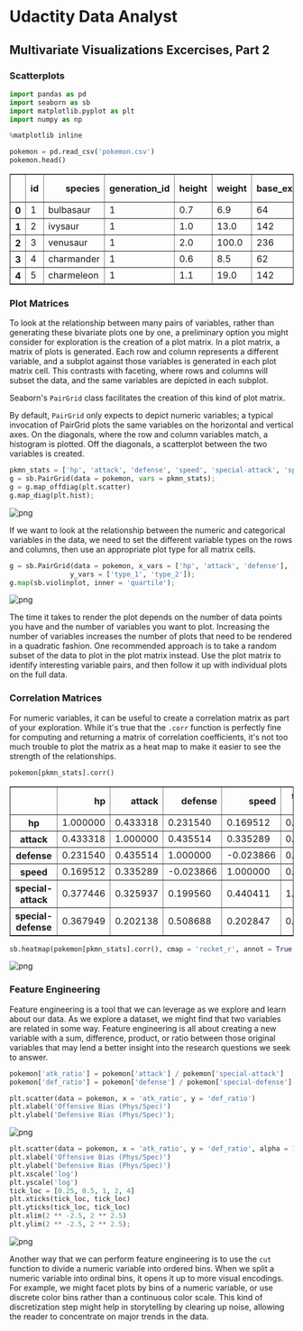 
# Udactity Data Analyst

## Multivariate Visualizations Excercises, Part 2

### Scatterplots


```python
import pandas as pd
import seaborn as sb
import matplotlib.pyplot as plt
import numpy as np

%matplotlib inline
```


```python
pokemon = pd.read_csv('pokemon.csv')
pokemon.head()
```




<div>
<style scoped>
    .dataframe tbody tr th:only-of-type {
        vertical-align: middle;
    }

    .dataframe tbody tr th {
        vertical-align: top;
    }

    .dataframe thead th {
        text-align: right;
    }
</style>
<table border="1" class="dataframe">
  <thead>
    <tr style="text-align: right;">
      <th></th>
      <th>id</th>
      <th>species</th>
      <th>generation_id</th>
      <th>height</th>
      <th>weight</th>
      <th>base_experience</th>
      <th>type_1</th>
      <th>type_2</th>
      <th>hp</th>
      <th>attack</th>
      <th>defense</th>
      <th>speed</th>
      <th>special-attack</th>
      <th>special-defense</th>
    </tr>
  </thead>
  <tbody>
    <tr>
      <th>0</th>
      <td>1</td>
      <td>bulbasaur</td>
      <td>1</td>
      <td>0.7</td>
      <td>6.9</td>
      <td>64</td>
      <td>grass</td>
      <td>poison</td>
      <td>45</td>
      <td>49</td>
      <td>49</td>
      <td>45</td>
      <td>65</td>
      <td>65</td>
    </tr>
    <tr>
      <th>1</th>
      <td>2</td>
      <td>ivysaur</td>
      <td>1</td>
      <td>1.0</td>
      <td>13.0</td>
      <td>142</td>
      <td>grass</td>
      <td>poison</td>
      <td>60</td>
      <td>62</td>
      <td>63</td>
      <td>60</td>
      <td>80</td>
      <td>80</td>
    </tr>
    <tr>
      <th>2</th>
      <td>3</td>
      <td>venusaur</td>
      <td>1</td>
      <td>2.0</td>
      <td>100.0</td>
      <td>236</td>
      <td>grass</td>
      <td>poison</td>
      <td>80</td>
      <td>82</td>
      <td>83</td>
      <td>80</td>
      <td>100</td>
      <td>100</td>
    </tr>
    <tr>
      <th>3</th>
      <td>4</td>
      <td>charmander</td>
      <td>1</td>
      <td>0.6</td>
      <td>8.5</td>
      <td>62</td>
      <td>fire</td>
      <td>NaN</td>
      <td>39</td>
      <td>52</td>
      <td>43</td>
      <td>65</td>
      <td>60</td>
      <td>50</td>
    </tr>
    <tr>
      <th>4</th>
      <td>5</td>
      <td>charmeleon</td>
      <td>1</td>
      <td>1.1</td>
      <td>19.0</td>
      <td>142</td>
      <td>fire</td>
      <td>NaN</td>
      <td>58</td>
      <td>64</td>
      <td>58</td>
      <td>80</td>
      <td>80</td>
      <td>65</td>
    </tr>
  </tbody>
</table>
</div>



### Plot Matrices
To look at the relationship between many pairs of variables, rather than generating these bivariate plots one by one, a preliminary option you might consider for exploration is the creation of a plot matrix. In a plot matrix, a matrix of plots is generated. Each row and column represents a different variable, and a subplot against those variables is generated in each plot matrix cell. This contrasts with faceting, where rows and columns will subset the data, and the same variables are depicted in each subplot.

Seaborn's `PairGrid` class facilitates the creation of this kind of plot matrix.

By default, `PairGrid` only expects to depict numeric variables; a typical invocation of PairGrid plots the same variables on the horizontal and vertical axes. On the diagonals, where the row and column variables match, a histogram is plotted. Off the diagonals, a scatterplot between the two variables is created.


```python
pkmn_stats = ['hp', 'attack', 'defense', 'speed', 'special-attack', 'special-defense']
g = sb.PairGrid(data = pokemon, vars = pkmn_stats);
g = g.map_offdiag(plt.scatter)
g.map_diag(plt.hist);
```


![png](output_5_0.png)


If we want to look at the relationship between the numeric and categorical variables in the data, we need to set the different variable types on the rows and columns, then use an appropriate plot type for all matrix cells.


```python
g = sb.PairGrid(data = pokemon, x_vars = ['hp', 'attack', 'defense'],
               y_vars = ['type_1', 'type_2']);
g.map(sb.violinplot, inner = 'quartile');
```


![png](output_7_0.png)


The time it takes to render the plot depends on the number of data points you have and the number of variables you want to plot. Increasing the number of variables increases the number of plots that need to be rendered in a quadratic fashion. One recommended approach is to take a random subset of the data to plot in the plot matrix instead. Use the plot matrix to identify interesting variable pairs, and then follow it up with individual plots on the full data.

### Correlation Matrices

For numeric variables, it can be useful to create a correlation matrix as part of your exploration. While it's true that the `.corr` function is perfectly fine for computing and returning a matrix of correlation coefficients, it's not too much trouble to plot the matrix as a heat map to make it easier to see the strength of the relationships.


```python
pokemon[pkmn_stats].corr()
```




<div>
<style scoped>
    .dataframe tbody tr th:only-of-type {
        vertical-align: middle;
    }

    .dataframe tbody tr th {
        vertical-align: top;
    }

    .dataframe thead th {
        text-align: right;
    }
</style>
<table border="1" class="dataframe">
  <thead>
    <tr style="text-align: right;">
      <th></th>
      <th>hp</th>
      <th>attack</th>
      <th>defense</th>
      <th>speed</th>
      <th>special-attack</th>
      <th>special-defense</th>
    </tr>
  </thead>
  <tbody>
    <tr>
      <th>hp</th>
      <td>1.000000</td>
      <td>0.433318</td>
      <td>0.231540</td>
      <td>0.169512</td>
      <td>0.377446</td>
      <td>0.367949</td>
    </tr>
    <tr>
      <th>attack</th>
      <td>0.433318</td>
      <td>1.000000</td>
      <td>0.435514</td>
      <td>0.335289</td>
      <td>0.325937</td>
      <td>0.202138</td>
    </tr>
    <tr>
      <th>defense</th>
      <td>0.231540</td>
      <td>0.435514</td>
      <td>1.000000</td>
      <td>-0.023866</td>
      <td>0.199560</td>
      <td>0.508688</td>
    </tr>
    <tr>
      <th>speed</th>
      <td>0.169512</td>
      <td>0.335289</td>
      <td>-0.023866</td>
      <td>1.000000</td>
      <td>0.440411</td>
      <td>0.202847</td>
    </tr>
    <tr>
      <th>special-attack</th>
      <td>0.377446</td>
      <td>0.325937</td>
      <td>0.199560</td>
      <td>0.440411</td>
      <td>1.000000</td>
      <td>0.481345</td>
    </tr>
    <tr>
      <th>special-defense</th>
      <td>0.367949</td>
      <td>0.202138</td>
      <td>0.508688</td>
      <td>0.202847</td>
      <td>0.481345</td>
      <td>1.000000</td>
    </tr>
  </tbody>
</table>
</div>




```python
sb.heatmap(pokemon[pkmn_stats].corr(), cmap = 'rocket_r', annot = True, fmt = '.2f', vmin = 0);
```


![png](output_11_0.png)


### Feature Engineering

Feature engineering is a tool that we can leverage as we explore and learn about our data. As we explore a dataset, we might find that two variables are related in some way. Feature engineering is all about creating a new variable with a sum, difference, product, or ratio between those original variables that may lend a better insight into the research questions we seek to answer.


```python
pokemon['atk_ratio'] = pokemon['attack'] / pokemon['special-attack']
pokemon['def_ratio'] = pokemon['defense'] / pokemon['special-defense']
```


```python
plt.scatter(data = pokemon, x = 'atk_ratio', y = 'def_ratio')
plt.xlabel('Offensive Bias (Phys/Spec)')
plt.ylabel('Defensive Bias (Phys/Spec)');
```


![png](output_14_0.png)



```python
plt.scatter(data = pokemon, x = 'atk_ratio', y = 'def_ratio', alpha = 1/3)
plt.xlabel('Offensive Bias (Phys/Spec)')
plt.ylabel('Defensive Bias (Phys/Spec)')
plt.xscale('log')
plt.yscale('log')
tick_loc = [0.25, 0.5, 1, 2, 4]
plt.xticks(tick_loc, tick_loc)
plt.yticks(tick_loc, tick_loc)
plt.xlim(2 ** -2.5, 2 ** 2.5)
plt.ylim(2 ** -2.5, 2 ** 2.5);
```


![png](output_15_0.png)


Another way that we can perform feature engineering is to use the `cut` function to divide a numeric variable into ordered bins. When we split a numeric variable into ordinal bins, it opens it up to more visual encodings. For example, we might facet plots by bins of a numeric variable, or use discrete color bins rather than a continuous color scale. This kind of discretization step might help in storytelling by clearing up noise, allowing the reader to concentrate on major trends in the data. 


```python

```

